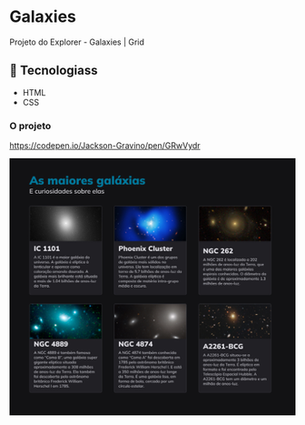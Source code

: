 # Galaxies

Projeto do Explorer - Galaxies | Grid

## 🚀 Tecnologiass

- HTML
- CSS

### O projeto

https://codepen.io/Jackson-Gravino/pen/GRwVydr

<img src="images/projeto.jpg" />
